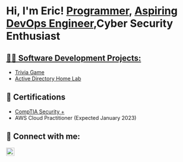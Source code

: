 <h1>Hi, I'm Eric! <a href="https://github.com/ericthomas98">Programmer</a>, <a href="https://www.linkedin.com/in/ericthomas98/">Aspiring DevOps Engineer</a>,Cyber Security Enthusiast<a href="ttps://github.com/ericthomas98"Cyber Security Enthusiast</a></h1>

<h2>👨‍💻 Software Development Projects:</h2>

- [Trivia Game](https://github.com/ericthomas98/Undergraduate-Coursework/tree/main/Java/TriviaGame)
- [Active Directory Home Lab](https://github.com/ericthomas98/Recreational-Software-Development/tree/main/PowerShell/AD-HomeLab)

<h2>📃 Certifications</h2>

- [CompTIA Security +](https://github.com/ericthomas98/Samohtsu/blob/main/Security%2B%20Card%20.pdf) 
- AWS Cloud Practitioner (Expected January 2023)
<h2> 🤳 Connect with me:</h2>

[<img align="left" alt="Eric Thomas | LinkedIn" width="22px" src="https://cdn.jsdelivr.net/npm/simple-icons@v3/icons/linkedin.svg" />][linkedin]

[linkedin]: https://linkedin.com/in/ericthomas98
